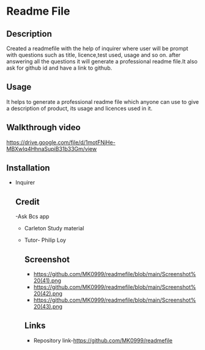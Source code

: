 # Readme File

## Description
Created a readmefile with the help of inquirer where user will be prompt with questions such as title, licence,test used, usage and so on. after answering all the questions it will generate a professional readme file.It also ask for github id and have a link to github.

## Usage
It helps to generate a professional readme file which anyone can use to give a description of product, its usage and licences used in it.
## Walkthrough video

https://drive.google.com/file/d/1motFNjHe-MBXwIq4HhnaSupiB31b33Gm/view

## Installation
- Inquirer
  ## Credit
  -Ask Bcs app
  - Carleton Study material
  - Tutor- Philip Loy
    ## Screenshot
     - https://github.com/MK0999/readmefile/blob/main/Screenshot%20(41).png
     - https://github.com/MK0999/readmefile/blob/main/Screenshot%20(42).png
     - https://github.com/MK0999/readmefile/blob/main/Screenshot%20(43).png
    

    ## Links
    - Repository link-https://github.com/MK0999/readmefile
  
  
